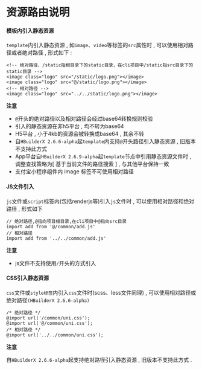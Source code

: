 # 资源路由说明

#### 模板内引入静态资源

`template`内引入静态资源 , 如`image`、`video`等标签的`src`属性时 , 可以使用相对路径或者绝对路径 , 形式如下 : 

```
<!-- 绝对路径，/static指根目录下的static目录，在cli项目中/static指src目录下的static目录 -->
<image class="logo" src="/static/logo.png"></image>
<image class="logo" src="@/static/logo.png"></image>
<!-- 相对路径 -->
<image class="logo" src="../../static/logo.png"></image>
```

**注意**

* `@`开头的绝对路径以及相对路径会经过base64转换规则校验
* 引入的静态资源在非h5平台 , 均不转为base64
* H5平台 , 小于4kb的资源会被转换成base64 , 其余不转
* 自`HBuilderX 2.6.6-alpha`起`template`内支持`@`开头路径引入静态资源 , 旧版本不支持此方式
* App平台自`HBuilderX 2.6.9-alpha`起`template`节点中引用静态资源文件时 , 调整查找策略为\[ 基于当前文件的路径搜索 \] , 与其他平台保持一致
* 支付宝小程序组件内 image 标签不可使用相对路径

#### JS文件引入

`js`文件或`script`标签内\(包括renderjs等\)引入`js`文件时 , 可以使用相对路径和绝对路径 , 形式如下

```
// 绝对路径,@指向项目根目录,在cli项目中@指向src目录
import add from '@/common/add.js'
// 相对路径
import add from '../../common/add.js'
```

**注意**

* js文件不支持使用`/`开头的方式引入

#### CSS引入静态资源

`css`文件或`style标签`内引入`css`文件时\(scss、less文件同理\) , 可以使用相对路径或绝对路径`(HBuilderX 2.6.6-alpha)`

```
/* 绝对路径 */
@import url('/common/uni.css');
@import url('@/common/uni.css');
/* 相对路径 */
@import url('../../common/uni.css');
```

**注意**

自`HBuilderX 2.6.6-alpha`起支持绝对路径引入静态资源 , 旧版本不支持此方式 . 

